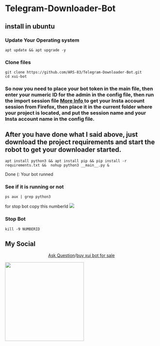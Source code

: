 # Telegram-Downloader-Bot


## install in ubuntu

### Update Your Operating system 
```
apt update && apt upgrade -y
```
### Clone files 
```
git clone https://github.com/ARS-83/Telegram-Downloader-Bot.git
cd xui-bot
```
### So now you need to place your bot token in the main file, then enter your numeric ID for the admin in the config file, then run the import session file <a href="https://instaloader.github.io/troubleshooting.html"> More Info </a> to get your Insta account session from Firefox, then place it in the current folder where your project is located, and put the session name and your Insta account name in the config file.

## After you have done what I said above, just download the project requirements and start the robot to get your downloader started.


```
apt install python3 && apt install pip && pip install -r requirements.txt &&  nohup python3 __main__.py &
```
Done (:
Your bot runned

### See if it is running or not
```
ps aux | grep python3
```
for stop bot copy this numberId
<img src="http://xenitgame.com/Screenshot%202024-08-02%20221816.png" />
### Stop Bot
```
kill -9 NUMBERID
```

## My Social
<p align='center'>
<a href="https://t.me/AR_S_83">Ask Question</a>/<a href="https://t.me/AR_S_83">buy xui bot for sale</a>
 
</p>

<a href="http://www.coffeete.ir/AlirezaSaeed">
       <img src="http://www.coffeete.ir/images/buttons/lemonchiffon.png" style="width:260px;" />
</a>

